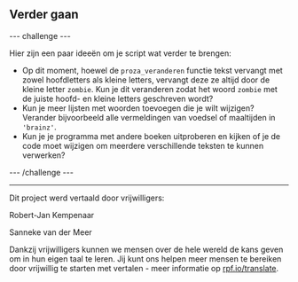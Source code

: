 ## Verder gaan

--- challenge ---

Hier zijn een paar ideeën om je script wat verder te brengen:
- Op dit moment, hoewel de `proza_veranderen` functie tekst vervangt met zowel hoofdletters als kleine letters, vervangt deze ze altijd door de kleine letter `zombie`. Kun je dit veranderen zodat het woord `zombie` met de juiste hoofd- en kleine letters geschreven wordt?
- Kun je meer lijsten met woorden toevoegen die je wilt wijzigen? Verander bijvoorbeeld alle vermeldingen van voedsel of maaltijden in `'brainz'`.
- Kun je je programma met andere boeken uitproberen en kijken of je de code moet wijzigen om meerdere verschillende teksten te kunnen verwerken?

--- /challenge ---


***
Dit project werd vertaald door vrijwilligers:

Robert-Jan Kempenaar

Sanneke van der Meer

Dankzij vrijwilligers kunnen we mensen over de hele wereld de kans geven om in hun eigen taal te leren. Jij kunt ons helpen meer mensen te bereiken door vrijwillig te starten met vertalen - meer informatie op [rpf.io/translate](https://rpf.io/translate).


